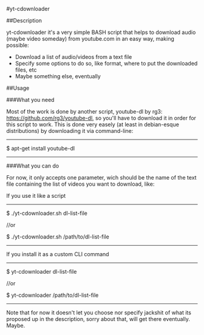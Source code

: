 #yt-cdownloader

##Description

yt-cdownloader it's a very simple BASH script that helps to download audio (maybe video someday) from youtube.com in an easy way, making possible:

- Download a list of audio/videos from a text file
- Specify some options to do so, like format, where to put the downloaded files, etc
- Maybe something else, eventually


##Usage

###What you need

Most of the work is done by another script, youtube-dl by rg3: https://github.com/rg3/youtube-dl, so you'll have to download it in order for this script to work. This is done very easely (at least in debian-esque distributions) by downloading it via command-line:

***
$ apt-get install youtube-dl
***

###What you can do

For now, it only accepts one parameter, wich should be the name of the text file containing the list of videos you want to download, like:


If you use it like a script
***
$ ./yt-cdownloader.sh dl-list-file

//or

$ ./yt-cdownloader.sh /path/to/dl-list-file
*** 


If you install it as a custom CLI command
***
$ yt-cdownloader dl-list-file

//or

$ yt-cdownloader /path/to/dl-list-file
***


Note that for now it doesn't let you choose nor specify jackshit of what its proposed up in the description, sorry about that, will get there eventually. Maybe.